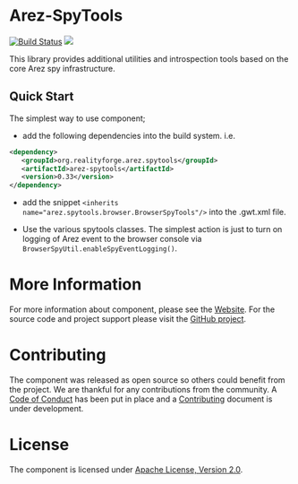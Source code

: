 # Arez-SpyTools

[![Build Status](https://secure.travis-ci.org/arez/arez-spytools.png?branch=master)](http://travis-ci.org/arez/arez-spytools)
[<img src="https://img.shields.io/maven-central/v/org.realityforge.arez.spytools/arez-spytools.svg?label=latest%20release"/>](http://search.maven.org/#search%7Cga%7C1%7Cg%3A%22org.realityforge.arez.spytools%22)

This library provides additional utilities and introspection tools based on the core Arez spy infrastructure.

## Quick Start

The simplest way to use component;

* add the following dependencies into the build system. i.e.

```xml
<dependency>
   <groupId>org.realityforge.arez.spytools</groupId>
   <artifactId>arez-spytools</artifactId>
   <version>0.33</version>
</dependency>
```

* add the snippet `<inherits name="arez.spytools.browser.BrowserSpyTools"/>` into the .gwt.xml file.

* Use the various spytools classes. The simplest action is just to turn on logging of Arez event to
  the browser console via `BrowserSpyUtil.enableSpyEventLogging()`.

# More Information

For more information about component, please see the [Website](https://arez.github.io/spytools). For the
source code and project support please visit the [GitHub project](https://github.com/arez/arez-spytools).

# Contributing

The component was released as open source so others could benefit from the project. We are thankful for any
contributions from the community. A [Code of Conduct](CODE_OF_CONDUCT.md) has been put in place and
a [Contributing](CONTRIBUTING.md) document is under development.

# License

The component is licensed under [Apache License, Version 2.0](LICENSE).
